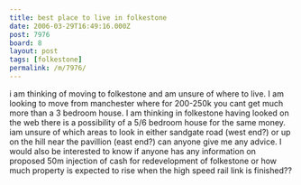 ```yaml
---
title: best place to live in folkestone
date: 2006-03-29T16:49:16.000Z
post: 7976
board: 8
layout: post
tags: [folkestone]
permalink: /m/7976/
---
```

i am thinking of moving to folkestone and am unsure of where to live. I am looking to move from manchester where for 200-250k you cant get much more than a 3 bedroom house. I am thinking in folkestone having looked on the web there is a possibility of a 5/6 bedroom house for the same money. iam unsure of which areas to look in either sandgate road (west end?) or up on the hill near the pavillion (east end?) can anyone give me any advice. I would also be interested to know if anyone has any information on proposed 50m injection of cash for redevelopment of folkestone or how much property is expected to rise when the high speed rail link is finished??
